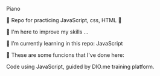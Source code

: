 Piano 

💎 Repo for practicing JavaScript, css, HTML 💎

👀 I'm here to improve my skills ...

🌱 I’m currently learning in this repo: JavaScript

💞️ These are some funcions that I've done here:

Code using JavaScript, guided by DIO.me training platform.